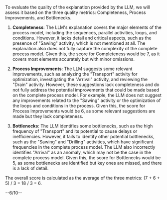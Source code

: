 To evaluate the quality of the explanation provided by the LLM, we will assess it based on the three quality metrics: Completeness, Process Improvements, and Bottlenecks.

1. **Completeness**: The LLM's explanation covers the major elements of the process model, including the sequences, parallel activities, loops, and conditions. However, it lacks detail and critical aspects, such as the presence of "Sawing" activity, which is not mentioned at all. The explanation also does not fully capture the complexity of the complete process model. Given this, the score for Completeness would be 7, as it covers most elements accurately but with minor omissions.

2. **Process Improvements**: The LLM suggests some relevant improvements, such as analyzing the "Transport" activity for optimization, investigating the "Arrival" activity, and reviewing the "Drain" activity. However, these suggestions lack completeness and do not fully address the potential improvements that could be made based on the complete process model. For example, the LLM does not suggest any improvements related to the "Sawing" activity or the optimization of the loops and conditions in the process. Given this, the score for Process Improvements would be 6, as some relevant suggestions are made but they lack completeness.

3. **Bottlenecks**: The LLM identifies some bottlenecks, such as the high frequency of "Transport" and its potential to cause delays or inefficiencies. However, it fails to identify other potential bottlenecks, such as the "Sawing" and "Drilling" activities, which have significant frequencies in the complete process model. The LLM also incorrectly identifies "Arrival" as an anomaly, which may not be the case in the complete process model. Given this, the score for Bottlenecks would be 5, as some bottlenecks are identified but key ones are missed, and there is a lack of detail.

The overall score is calculated as the average of the three metrics: (7 + 6 + 5) / 3 = 18 / 3 = 6.

--6/10--